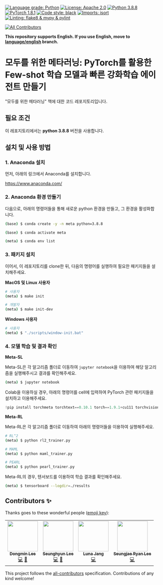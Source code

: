 [![Language grade: Python](https://img.shields.io/lgtm/grade/python/g/dongminlee94/meta-learning-for-everyone.svg?logo=lgtm&logoWidth=18)](https://lgtm.com/projects/g/dongminlee94/meta-learning-for-everyone/context:python)
[![License: Apache 2.0](https://img.shields.io/badge/license-Apache--2.0-green.svg)](https://opensource.org/licenses/Apache-2.0)
[![Python 3.8.8](https://img.shields.io/badge/python-3.8.8-blue.svg)](https://www.python.org/downloads/release/python-388/)
[![PyTorch 1.8.1](https://img.shields.io/badge/pytorch-1.8.1-red.svg)](https://pytorch.org/blog/pytorch-1.8-released/)
[![Code style: black](https://img.shields.io/badge/code%20style-black-000000.svg)](https://github.com/psf/black)
[![Imports: isort](https://img.shields.io/badge/imports-isort-white)](https://pycqa.github.io/isort/)
[![Linting: flake8 & mypy & pylint](https://img.shields.io/badge/linting-flake8%20%26%20mypy%20%26%20pylint-deepblue)](https://pypi.org/project/pytest-pylint/)
<!-- ALL-CONTRIBUTORS-BADGE:START - Do not remove or modify this section -->
[![All Contributors](https://img.shields.io/badge/all_contributors-4-orange.svg?style=flat-square)](#contributors-)
<!-- ALL-CONTRIBUTORS-BADGE:END -->

**This repository supports English. If you use English, move to [language/english](https://github.com/dongminlee94/meta-learning-for-everyone/tree/language/english) branch.**

# 모두를 위한 메타러닝: PyTorch를 활용한 Few-shot 학습 모델과 빠른 강화학습 에이전트 만들기

"모두를 위한 메타러닝" 책에 대한 코드 레포지토리입니다.

## 필요 조건

이 레포지토리에서는 **python 3.8.8** 버전을 사용합니다.

## 설치 및 사용 방법

### 1. Anaconda 설치

먼저, 아래의 링크에서 Anaconda를 설치합니다.

https://www.anaconda.com/

### 2. Anaconda 환경 만들기

다음으로, 아래의 명령어들을 통해 새로운 python 환경을 만들고, 그 환경을 활성화합니다.

```bash
(base) $ conda create -y -n meta python=3.8.8

(base) $ conda activate meta

(meta) $ conda env list
```

### 3. 패키지 설치

이어서, 이 레포지토리를 clone한 뒤, 다음의 명령어를 실행하여 필요한 패키지들을 설치해주세요.

**MacOS 및 Linux 사용자**

```bash
# 사용자
(meta) $ make init

# 개발자
(meta) $ make init-dev
```

**Windows 사용자**

```bash
# 사용자
(meta) $ "./scripts/window-init.bat"
```

### 4. 모델 학습 및 결과 확인

**Meta-SL**

Meta-SL은 각 알고리즘 폴더로 이동하여 `jupyter notebook`을 이용하여 해당 알고리즘을 실행해주시고 결과를 확인해주세요.

```bash
(meta) $ jupyter notebook
```

Colab을 이용하실 경우, 아래의 명령어를 cell에 입력하여 PyTorch 관련 패키지들을 설치하고 이용해주세요.

```python
!pip install torchmeta torchtext==0.10.1 torch==1.9.1+cu111 torchvision==0.10.1+cu111 torchaudio==0.9.1 -f https://download.pytorch.org/whl/torch_stable.html
```

**Meta-RL**

Meta-RL은 각 알고리즘 폴더로 이동하여 아래의 명령어들을 이용하여 실행해주세요.

```bash
# RL^2
(meta) $ python rl2_trainer.py

# MAML
(meta) $ python maml_trainer.py

# PEARL
(meta) $ python pearl_trainer.py
```

Meta-RL의 경우, 텐서보드를 이용하여 학습 결과를 확인해주세요.

```bash
(meta) $ tensorboard --logdir=./results
```

## Contributors ✨

Thanks goes to these wonderful people ([emoji key](https://allcontributors.org/docs/en/emoji-key)):

<!-- ALL-CONTRIBUTORS-LIST:START - Do not remove or modify this section -->
<!-- prettier-ignore-start -->
<!-- markdownlint-disable -->
<table>
  <tr>
    <td align="center"><a href="https://github.com/dongminlee94/"><img src="https://avatars.githubusercontent.com/u/29733842?v=4?s=100" width="100px;" alt=""/><br /><sub><b>Dongmin Lee</b></sub></a><br /><a href="https://github.com/dongminlee94/meta-learning-for-everyone/commits?author=dongminlee94" title="Code">💻</a> <a href="https://github.com/dongminlee94/meta-learning-for-everyone/commits?author=dongminlee94" title="Documentation">📖</a></td>
    <td align="center"><a href="https://github.com/Clyde21c/"><img src="https://avatars.githubusercontent.com/u/35162035?v=4?s=100" width="100px;" alt=""/><br /><sub><b>Seunghyun Lee</b></sub></a><br /><a href="https://github.com/dongminlee94/meta-learning-for-everyone/commits?author=Clyde21c" title="Code">💻</a> <a href="https://github.com/dongminlee94/meta-learning-for-everyone/commits?author=Clyde21c" title="Documentation">📖</a></td>
    <td align="center"><a href="https://github.com/LunaJang"><img src="https://avatars.githubusercontent.com/u/25239851?v=4?s=100" width="100px;" alt=""/><br /><sub><b>Luna Jang</b></sub></a><br /><a href="https://github.com/dongminlee94/meta-learning-for-everyone/commits?author=LunaJang" title="Code">💻</a></td>
    <td align="center"><a href="https://www.endtoend.ai"><img src="https://avatars.githubusercontent.com/u/6107926?v=4?s=100" width="100px;" alt=""/><br /><sub><b>Seungjae Ryan Lee</b></sub></a><br /><a href="https://github.com/dongminlee94/meta-learning-for-everyone/commits?author=seungjaeryanlee" title="Code">💻</a></td>
  </tr>
</table>

<!-- markdownlint-restore -->
<!-- prettier-ignore-end -->

<!-- ALL-CONTRIBUTORS-LIST:END -->

This project follows the [all-contributors](https://github.com/all-contributors/all-contributors) specification. Contributions of any kind welcome!
